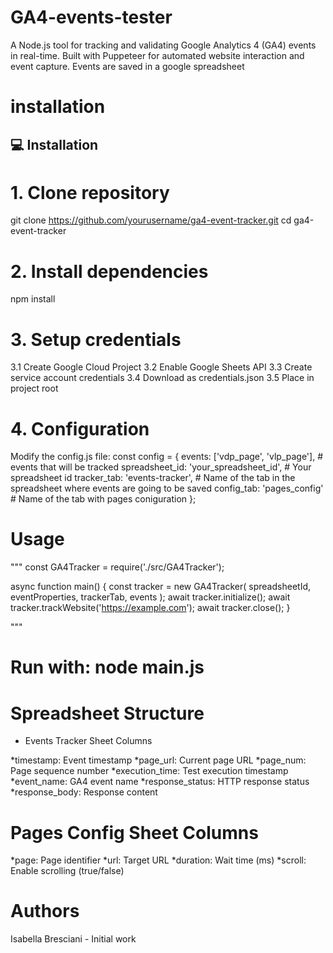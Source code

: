 # GA4-events-tester
A Node.js tool for tracking and validating Google Analytics 4 (GA4) events in real-time. Built with Puppeteer for automated website interaction and event capture. Events are saved in a google spreadsheet



# installation


## 💻 Installation

# 1. Clone repository
git clone https://github.com/yourusername/ga4-event-tracker.git
cd ga4-event-tracker

# 2. Install dependencies
npm install

# 3. Setup credentials
 3.1 Create Google Cloud Project
 3.2 Enable Google Sheets API
 3.3 Create service account credentials
 3.4 Download as credentials.json
 3.5 Place in project root

# 4. Configuration
Modify the config.js file:
const config = {
  events: ['vdp_page', 'vlp_page'], # events that will be tracked
  spreadsheet_id: 'your_spreadsheet_id', # Your spreadsheet id
  tracker_tab: 'events-tracker', # Name of the tab in the spreadsheet where events are going to be saved
  config_tab: 'pages_config' # Name of the tab with pages coniguration
};

# Usage
"""
const GA4Tracker = require('./src/GA4Tracker');

async function main() {
    const tracker = new GA4Tracker(
        spreadsheetId,
        eventProperties,
        trackerTab,
        events
    );
    await tracker.initialize();
    await tracker.trackWebsite('https://example.com');
    await tracker.close();
}

"""


# Run with: node main.js

# Spreadsheet Structure

* Events Tracker Sheet Columns

*timestamp: Event timestamp
*page_url: Current page URL
*page_num: Page sequence number
*execution_time: Test execution timestamp
*event_name: GA4 event name
*response_status: HTTP response status
*response_body: Response content

# Pages Config Sheet Columns

*page: Page identifier
*url: Target URL
*duration: Wait time (ms)
*scroll: Enable scrolling (true/false)

# Authors

Isabella Bresciani - Initial work
